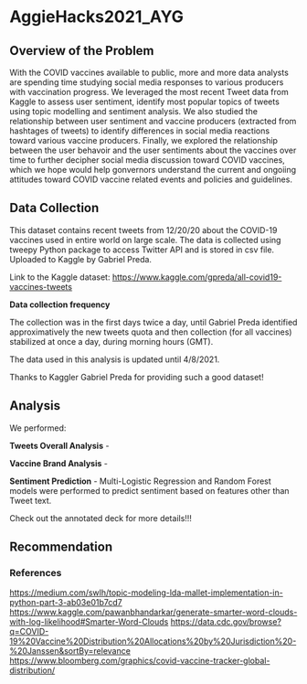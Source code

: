# AggieHacks2021_AYG

## Overview of the Problem

With the COVID vaccines available to public, more and more data analysts are spending time studying social media responses to various producers with vaccination progress. We leveraged the most recent Tweet data from Kaggle to assess user sentiment, identify most popular topics of tweets using topic modelling and sentiment analysis. We also studied the relationship between user sentiment and vaccine producers (extracted from hashtages of tweets) to identify differences in social media reactions toward various vaccine producers. Finally, we explored the relationship between the user behavoir and the user sentiments about the vaccines over time to further decipher social media discussion toward COVID vaccines, which we hope would help gonvernors understand the current and ongoiing attitudes toward COVID vaccine related events and policies and guidelines. 

## Data Collection

This dataset contains recent tweets from 12/20/20 about the COVID-19 vaccines used in entire world on large scale. The data is collected using tweepy Python package to access Twitter API and is stored in csv file. Uploaded to Kaggle by Gabriel Preda.

Link to the Kaggle dataset: https://www.kaggle.com/gpreda/all-covid19-vaccines-tweets

**Data collection frequency**

The collection was in the first days twice a day, until Gabriel Preda identified approximatively the new tweets quota and then collection (for all vaccines) stabilized at once a day, during morning hours (GMT).

The data used in this analysis is updated until 4/8/2021.

Thanks to Kaggler Gabriel Preda for providing such a good dataset!

## Analysis

We performed:

**Tweets Overall Analysis** -

**Vaccine Brand Analysis** -

**Sentiment Prediction** - Multi-Logistic Regression and Random Forest models were performed to predict sentiment based on features other than Tweet text.
            

Check out the annotated deck for more details!!!

## Recommendation

### References
https://medium.com/swlh/topic-modeling-lda-mallet-implementation-in-python-part-3-ab03e01b7cd7
https://www.kaggle.com/pawanbhandarkar/generate-smarter-word-clouds-with-log-likelihood#Smarter-Word-Clouds
https://data.cdc.gov/browse?q=COVID-19%20Vaccine%20Distribution%20Allocations%20by%20Jurisdiction%20-%20Janssen&sortBy=relevance
https://www.bloomberg.com/graphics/covid-vaccine-tracker-global-distribution/






